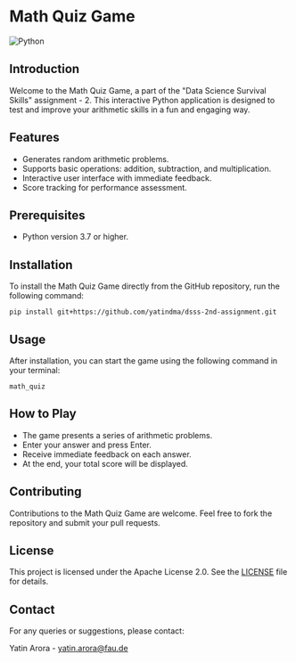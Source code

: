 
# Math Quiz Game
![Python](https://img.shields.io/badge/python-v3.7+-blue.svg)
## Introduction
Welcome to the Math Quiz Game, a part of the "Data Science Survival Skills" assignment - 2. This interactive Python application is designed to test and improve your arithmetic skills in a fun and engaging way.

## Features
- Generates random arithmetic problems.
- Supports basic operations: addition, subtraction, and multiplication.
- Interactive user interface with immediate feedback.
- Score tracking for performance assessment.

## Prerequisites
- Python version 3.7 or higher.

## Installation
To install the Math Quiz Game directly from the GitHub repository, run the following command:
```
pip install git+https://github.com/yatindma/dsss-2nd-assignment.git
```

## Usage
After installation, you can start the game using the following command in your terminal:
```
math_quiz
```

## How to Play
- The game presents a series of arithmetic problems.
- Enter your answer and press Enter.
- Receive immediate feedback on each answer.
- At the end, your total score will be displayed.

## Contributing
Contributions to the Math Quiz Game are welcome. Feel free to fork the repository and submit your pull requests.

## License
This project is licensed under the Apache License 2.0. See the [LICENSE](LICENSE) file for details.

## Contact
For any queries or suggestions, please contact:

Yatin Arora - yatin.arora@fau.de
